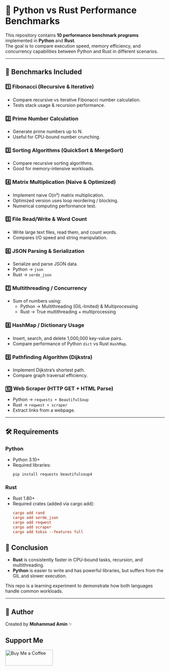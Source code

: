 # 🚀 Python vs Rust Performance Benchmarks  

This repository contains **10 performance benchmark programs** implemented in **Python** and **Rust**.  
The goal is to compare execution speed, memory efficiency, and concurrency capabilities between Python and Rust in different scenarios.  

---

## 📂 Benchmarks Included  

### 1️⃣ Fibonacci (Recursive & Iterative)
- Compare recursive vs iterative Fibonacci number calculation.  
- Tests stack usage & recursion performance.  

### 2️⃣ Prime Number Calculation  
- Generate prime numbers up to N.  
- Useful for CPU-bound number crunching.  

### 3️⃣ Sorting Algorithms (QuickSort & MergeSort)  
- Compare recursive sorting algorithms.  
- Good for memory-intensive workloads.  

### 4️⃣ Matrix Multiplication (Naive & Optimized)  
- Implement naive O(n³) matrix multiplication.  
- Optimized version uses loop reordering / blocking.  
- Numerical computing performance test.  

### 5️⃣ File Read/Write & Word Count  
- Write large text files, read them, and count words.  
- Compares I/O speed and string manipulation.  

### 6️⃣ JSON Parsing & Serialization  
- Serialize and parse JSON data.  
- Python → `json`  
- Rust → `serde_json`  

### 7️⃣ Multithreading / Concurrency  
- Sum of numbers using:  
  - Python → Multithreading (GIL-limited) & Multiprocessing  
  - Rust → True multithreading + multiprocessing  

### 8️⃣ HashMap / Dictionary Usage  
- Insert, search, and delete 1,000,000 key-value pairs.  
- Compare performance of Python `dict` vs Rust `HashMap`.  

### 9️⃣ Pathfinding Algorithm (Dijkstra)  
- Implement Dijkstra’s shortest path.  
- Compare graph traversal efficiency.  

### 🔟 Web Scraper (HTTP GET + HTML Parse)  
- Python → `requests + BeautifulSoup`  
- Rust → `reqwest + scraper`  
- Extract links from a webpage.  

---

## 🛠 Requirements  

### Python  
- Python 3.10+  
- Required libraries:  
  ```bash
  pip install requests beautifulsoup4
  ```


### Rust  
- Rust 1.80+
- Required crates (added via cargo add):
  ```toml
  cargo add rand
  cargo add serde_json
  cargo add reqwest
  cargo add scraper
  cargo add tokio --features full
  ```


## 🎯 Conclusion

- **Rust** is consistently faster in CPU-bound tasks, recursion, and multithreading.  
- **Python** is easier to write and has powerful libraries, but suffers from the GIL and slower execution.  

This repo is a learning experiment to demonstrate how both languages handle common workloads.

---

## 📌 Author

Created by **Mohammad Amin** ✨

## Support Me
<a href="https://www.coffeebede.com/amin98hosseini">
  <img 
    class="img-fluid" 
    src="https://coffeebede.ir/DashboardTemplateV2/app-assets/images/banner/default-yellow.svg" 
    width="150" 
    height="50" 
    alt="Buy Me a Coffee" 
  />
</a>